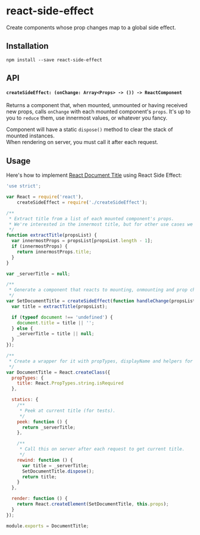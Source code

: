 # react-side-effect
Create components whose prop changes map to a global side effect.

## Installation

```
npm install --save react-side-effect
```

## API

#### `createSideEffect: (onChange: Array<Props> -> ()) -> ReactComponent`

Returns a component that, when mounted, unmounted or having received new props, calls `onChange` with each mounted component's `props`.
It's up to you to `reduce` them, use innermost values, or whatever you fancy.

Component will have a static `dispose()` method to clear the stack of mounted instances.  
When rendering on server, you must call it after each request.

## Usage

Here's how to implement [React Document Title](https://github.com/gaearon/react-document-title) using React Side Effect:

```js
'use strict';

var React = require('react'),
    createSideEffect = require('./createSideEffect');

/**
 * Extract title from a list of each mounted component's props.
 * We're interested in the innermost title, but for other use cases we might want to call `propList.reduce`.
 */
function extractTitle(propsList) {
  var innermostProps = propsList[propsList.length - 1];
  if (innermostProps) {
    return innermostProps.title;
  }
}

var _serverTitle = null;

/**
 * Generate a component that reacts to mounting, onmounting and prop changes by updating document title.
 */
var SetDocumentTitle = createSideEffect(function handleChange(propsList) {
  var title = extractTitle(propsList);

  if (typeof document !== 'undefined') {
    document.title = title || '';
  } else {
    _serverTitle = title || null;
  }
});

/**
 * Create a wrapper for it with propTypes, displayName and helpers for server and testing.
 */
var DocumentTitle = React.createClass({
  propTypes: {
    title: React.PropTypes.string.isRequired
  },

  statics: {
    /**
     * Peek at current title (for tests).
     */
    peek: function () {
      return _serverTitle;
    },

    /**
     * Call this on server after each request to get current title.
     */
    rewind: function () {
      var title = _serverTitle;
      SetDocumentTitle.dispose();
      return title;
    }
  },

  render: function () {
    return React.createElement(SetDocumentTitle, this.props);
  }
});

module.exports = DocumentTitle;
```
